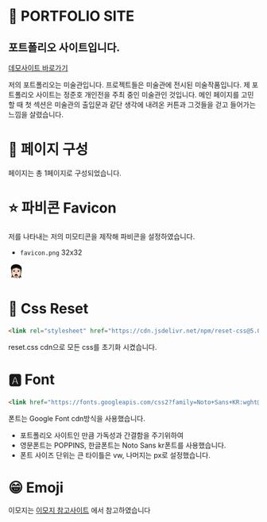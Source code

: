 # 📒 PORTFOLIO SITE
## 포트폴리오 사이트입니다.
[데모사이트 바로가기](https://zunzuni.netlify.app/)

저의 포트폴리오는 미술관입니다.
프로젝트들은 미술관에 전시된 미술작품입니다.
제 포트폴리오 사이트는 정준호 개인전을 주최 중인 미술관인 것입니다.
메인 페이지를 고민할 때 첫 섹션은 미술관의 출입문과 같단 생각에 내려온 커튼과 그것들을 걷고 들어가는 느낌을 살렸습니다.

# 📃 페이지 구성
페이지는 총 1페이지로 구성되었습니다.

# ⭐ 파비콘 Favicon
저를 나타내는 저의 미모티콘을 제작해 파비콘을 설정하였습니다.
- `favicon.png` 32x32

![favicon](./favicon.png)
# 📌 Css Reset
```html
<link rel="stylesheet" href="https://cdn.jsdelivr.net/npm/reset-css@5.0.1/reset.min.css" />
```
reset.css cdn으로 모든 css를 초기화 시켰습니다.
# 🅰 Font
```html
<link href="https://fonts.googleapis.com/css2?family=Noto+Sans+KR:wght@100;300;400;500;700;900&family=Poppins:wght@100;200;300;400;500;600;700;800;900&display=swap" rel="stylesheet">
```
폰트는 Google Font cdn방식을 사용했습니다.
- 포트폴리오 사이트인 만큼 가독성과 간결함을 주기위하여
- 영문폰트는 POPPINS, 한글폰트는 Noto Sans kr폰트를 사용했습니다.
- 폰트 사이즈 단위는 큰 타이틀은 vw, 나머지는 px로 설정했습니다.
# 😁 Emoji
이모지는 [이모지 참고사이트](https://apps.timwhitlock.info/emoji/tables/unicode) 에서 참고하였습니다
